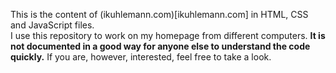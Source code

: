 This is the content of (ikuhlemann.com)[ikuhlemann.com] in HTML, CSS and JavaScript files.  
I use this repository to work on my homepage from different computers. **It is not documented in a good way for anyone else to understand the code quickly.** If you are, however, interested, feel free to take a look. 